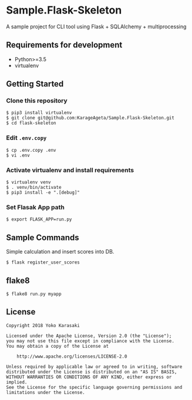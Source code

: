 Sample.Flask-Skeleton
===

A sample project for CLI tool using Flask + SQLAlchemy + multiprocessing

Requirements for development
---
- Python>=3.5
- virtualenv

Getting Started
---
### Clone this repository
```
$ pip3 install virtualenv
$ git clone git@github.com:KarageAgeta/Sample.Flask-Skeleton.git
$ cd flask-skeleton
```

### Edit `.env.copy`
```
$ cp .env.copy .env
$ vi .env
```

### Activate virtualenv and install requirements
```
$ virtualenv venv
$ . venv/bin/activate
$ pip3 install -e ".[debug]"
```

### Set Flasak App path
```
$ export FLASK_APP=run.py
```

Sample Commands
---
Simple calculation and insert scores into DB.
```
$ flask register_user_scores
```

flake8
---
```
$ flake8 run.py myapp
```

License
---
```
Copyright 2018 Yoko Karasaki

Licensed under the Apache License, Version 2.0 (the "License");
you may not use this file except in compliance with the License.
You may obtain a copy of the License at

    http://www.apache.org/licenses/LICENSE-2.0

Unless required by applicable law or agreed to in writing, software
distributed under the License is distributed on an "AS IS" BASIS,
WITHOUT WARRANTIES OR CONDITIONS OF ANY KIND, either express or implied.
See the License for the specific language governing permissions and
limitations under the License.
```
